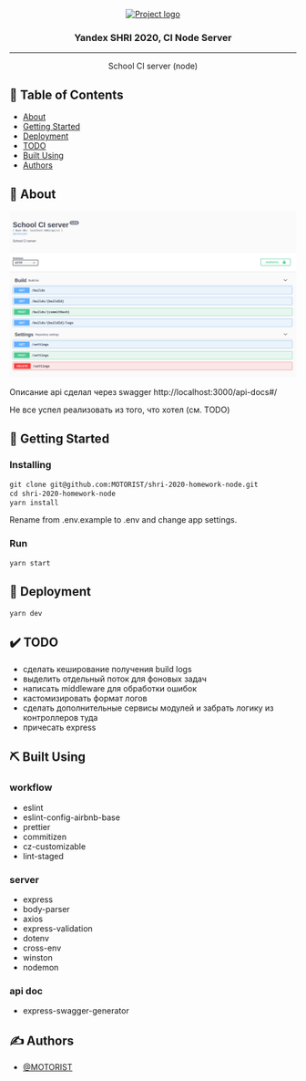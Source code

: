 <p align="center">
  <a href="" rel="noopener">
 <img width=200px height=200px src="https://yastatic.net/s3/lpc/28978093-8753-4cf9-97b2-dcc79dbe722d.svg" alt="Project logo"></a>
</p>

<h3 align="center">Yandex SHRI 2020, CI Node Server</h3>

---

<p align="center"> School CI server (node)</p>

## 📝 Table of Contents

- [About](#about)
- [Getting Started](#getting_started)
- [Deployment](#deployment)
- [TODO](#todo)
- [Built Using](built_using)
- [Authors](#authors)

## 🧐 About <a name = "about"></a>
![School CI server](screenshots/screenshot-01.png)

Описание api сделал через swagger http://localhost:3000/api-docs#/

Не все успел реализовать из того, что хотел (см. TODO)

## 🏁 Getting Started <a name = "getting_started"></a>

### Installing

```
git clone git@github.com:MOTORIST/shri-2020-homework-node.git
cd shri-2020-homework-node
yarn install
```
Rename from .env.example to .env and change app settings.
### Run

```
yarn start
```

## 🚀 Deployment <a name = "deployment"></a>

```
yarn dev
```

## ✔️ TODO <a name = "todo"></a>

- сделать кеширование получения build logs
- выделить отдельный поток для фоновых задач
- написать middleware для обработки ошибок
- кастомизировать формат логов
- сделать дополнительные сервисы модулей и забрать логику из контроллеров туда
- причесать express

## ⛏️ Built Using <a name = "built_using"></a>

### workflow
- eslint
- eslint-config-airbnb-base
- prettier
- commitizen
- cz-customizable
- lint-staged

### server
- express
- body-parser
- axios
- express-validation
- dotenv
- cross-env
- winston
- nodemon
  
### api doc
- express-swagger-generator
## ✍️ Authors <a name = "authors"></a>

- [@MOTORIST](https://github.com/MOTORIST)
